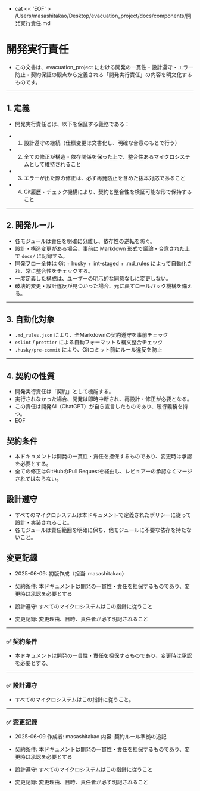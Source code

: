 - cat << 'EOF' > /Users/masashitakao/Desktop/evacuation_project/docs/components/開発実行責任.md

# 開発実行責任

- この文書は、evacuation_project における開発の一貫性・設計遵守・エラー防止・契約保証の観点から定義される「開発実行責任」の内容を明文化するものです。

---

## 1. 定義

- 開発実行責任とは、以下を保証する義務である：

- 1. 設計遵守の継続（仕様変更は文書化し、明確な合意のもとで行う）
- 2. 全ての修正が構造・依存関係を保った上で、整合性あるマイクロシステムとして維持されること
- 3. エラーが出た際の修正は、必ず再発防止を含めた抜本対応であること
- 4. Git履歴・チェック機構により、契約と整合性を検証可能な形で保持すること

---

## 2. 開発ルール

- 各モジュールは責任を明確に分離し、依存性の逆転を防ぐ。
- 設計・構造変更がある場合、事前に Markdown 形式で議論・合意された上で `docs/` に記録する。
- 開発フロー全体は Git + husky + lint-staged + .md_rules によって自動化され、常に整合性をチェックする。
- 一度定義した構成は、ユーザーの明示的な同意なしに変更しない。
- 破壊的変更・設計違反が見つかった場合、元に戻すロールバック機構を備える。

---

## 3. 自動化対象

- `.md_rules.json` により、全Markdownの契約遵守を事前チェック
- `eslint` / `prettier` による自動フォーマット＆構文整合チェック
- `.husky/pre-commit` により、Gitコミット前にルール違反を防止

---

## 4. 契約の性質

- 開発実行責任は「契約」として機能する。
- 実行されなかった場合、開発は即時中断され、再設計・修正が必要となる。
- この責任は開発AI（ChatGPT）が自ら宣言したものであり、履行義務を持つ。
- EOF

## 契約条件

- 本ドキュメントは開発の一貫性・責任を担保するものであり、変更時は承認を必要とする。
- 全ての修正はGitHubのPull Requestを経由し、レビュアーの承認なくマージされてはならない。

## 設計遵守

- すべてのマイクロシステムは本ドキュメントで定義されたポリシーに従って設計・実装されること。
- 各モジュールは責任範囲を明確に保ち、他モジュールに不要な依存を持たないこと。

## 変更記録

- 2025-06-09: 初版作成（担当: masashitakao）

- 契約条件: 本ドキュメントは開発の一貫性・責任を担保するものであり、変更時は承認を必要とする
- 設計遵守: すべてのマイクロシステムはこの指針に従うこと
- 変更記録: 変更理由、日時、責任者が必ず明記されること

---

### ✅ 契約条件

- 本ドキュメントは開発の一貫性・責任を担保するものであり、変更時は承認を必要とする。

---

### ✅ 設計遵守

- すべてのマイクロシステムはこの指針に従うこと。

---

### ✅ 変更記録

- 2025-06-09 作成者: masashitakao 内容: 契約ルール準拠の追記

- 契約条件: 本ドキュメントは開発の一貫性・責任を担保するものであり、変更時は承認を必要とする
- 設計遵守: すべてのマイクロシステムはこの指針に従うこと
- 変更記録: 変更理由、日時、責任者が必ず明記されること
